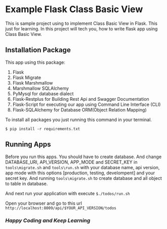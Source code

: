 # Example Flask Class Basic View
This is sample project using to implement Class Basic View in Flask. This just for learning. In this project will tech you, how to write flask app using Class Basic View.

## Installation Package
This app using this package:

1. Flask
2. Flask Migrate
3. Flask Marshmallow
4. Marshmallow SQLAlchemy
5. PyMysql for database dialect
6. Flask-Restplus for Building Rest Api and Swagger Documentation
7. Flask-Script for executing our app using Command Line Interface (CLI)
8. Flask-SQLAlchemy for Database ORM(Object Relation Mapping)

To install all packages you just running this command in your terminal.

```$ pip install -r requirements.txt```



## Running Apps

Before you run this apps. You should have to create database. And change DATABASE_URI, API_VERSION, APP_MODE and SECRET_KEY in ```tools\migrate.sh``` and ```tools\run.sh``` with your database name, api version, app mode with this options [production, testing, develompent] and your secret key. And running ```tools\migrate.sh``` to create database and all object to table in database.

And next run your application with execute ```$./todos/run.sh```

Open your browser and go to this url ```http://localhost:8009/api/$YOUR_API_VERSION/todos```

### ***Happy Coding and Keep Learning***